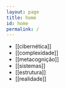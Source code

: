 ```yaml
---
layout: page
title: home
id: home
permalink: /
---
```


- [[cibernética]]
- [[complexidade]]
- [[metacognição]]
- [[sistemas]]
- [[estrutura]]
- [[realidade]]